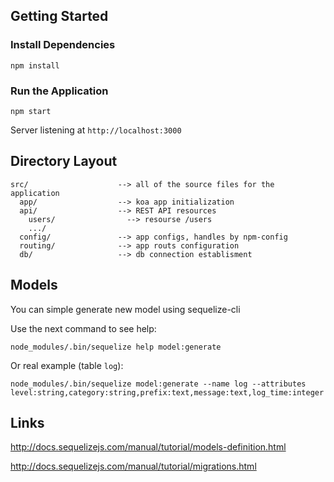 ## Getting Started
### Install Dependencies

```
npm install
```

### Run the Application


```
npm start
```

Server listening at `http://localhost:3000`


## Directory Layout

```
src/                    --> all of the source files for the application
  app/                  --> koa app initialization 
  api/                  --> REST API resources
    users/                --> resourse /users
    .../
  config/               --> app configs, handles by npm-config 
  routing/              --> app routs configuration
  db/                   --> db connection establisment
```

## Models

You can simple generate new model using sequelize-cli

Use the next command to see help:

```node_modules/.bin/sequelize help model:generate```

Or real example (table `log`):

```node_modules/.bin/sequelize model:generate --name log --attributes level:string,category:string,prefix:text,message:text,log_time:integer```

## Links

http://docs.sequelizejs.com/manual/tutorial/models-definition.html

http://docs.sequelizejs.com/manual/tutorial/migrations.html